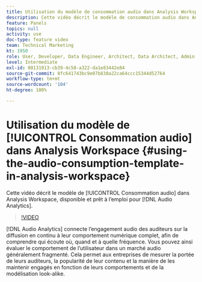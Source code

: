 ```yaml
---
title: Utilisation du modèle de consommation audio dans Analysis Workspace
description: Cette vidéo décrit le modèle de consommation audio dans Analysis Workspace, disponible et prêt à l’emploi pour Audio Analytics.
feature: Panels
topics: null
activity: use
doc-type: feature video
team: Technical Marketing
kt: 1950
role: User, Developer, Data Engineer, Architect, Data Architect, Admin, Leader
level: Intermediate
exl-id: 08131913-cb39-4c58-a322-da1e83442e84
source-git-commit: 8fc641743bc9e07b838a22ca64ccc15344d52764
workflow-type: tm+mt
source-wordcount: '104'
ht-degree: 100%

---
```


# Utilisation du modèle de [!UICONTROL Consommation audio] dans Analysis Workspace {#using-the-audio-consumption-template-in-analysis-workspace}

Cette vidéo décrit le modèle de [!UICONTROL Consommation audio] dans Analysis Workspace, disponible et prêt à l’emploi pour [!DNL Audio Analytics].

>[!VIDEO](https://video.tv.adobe.com/v/37544/?quality=12&learn=on&captions=fre_fr)

[!DNL Audio Analytics] connecte l’engagement audio des auditeurs sur la diffusion en continu à leur comportement numérique complet, afin de comprendre qui écoute où, quand et à quelle fréquence. Vous pouvez ainsi évaluer le comportement de l’utilisateur dans un marché audio généralement fragmenté. Cela permet aux entreprises de mesurer la portée de leurs auditeurs, la popularité de leur contenu et la manière de les maintenir engagés en fonction de leurs comportements et de la modélisation look-alike.
